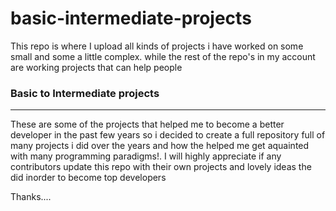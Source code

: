 # basic-intermediate-projects
This repo is where I upload all kinds of projects i have worked on some small and some a little complex. while the rest of the repo's in my account are working projects that can help people
<h3>Basic to Intermediate projects</h3>
<hr>
<p>These are some of the projects that helped me to become a better developer in the past few years so i decided to create a full repository full of many projects i did over the
years and how the helped me get aquainted with many programming paradigms!. I will highly appreciate if any contributors update this repo with their own projects and lovely
ideas the did inorder to become top developers

Thanks....</p>
